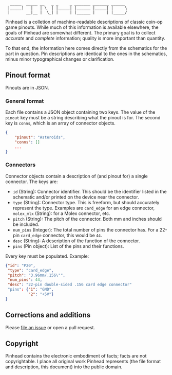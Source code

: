 ```
  _____  _____ __   _ _     _ _______ _______ ______
 |_____]   |   | \  | |_____| |______ |_____| |     \
 |       __|__ |  \_| |     | |______ |     | |_____/
```

Pinhead is a colletion of machine-readable descriptions of classic
coin-op game pinouts. While much of this information is available
elsewhere, the goals of Pinhead are somewhat different. The primary
goal is to collect *accurate* and *complete* information; quality is
more important than quantity.

To that end, the information here comes directly from the schematics
for the part in question. Pin descriptions are identical to the ones
in the schematics, minus minor typographical changes or clarification.

## Pinout format

Pinouts are in JSON.

### General format

Each file contains a JSON object containing two keys. The value of the
`pinout` key must be a string describing what the pinout is for. The
second key is `conns`, which is an array of connector objects.

```json
{
    "pinout": "Asteroids",
    "conns": []
    ...
}
```

### Connectors

Connector objects contain a description of (and pinout for) a single
connector. The keys are:

 - `id` (String): Connector identifier. This should be the identifier
   listed in the schematic and/or printed on the device near the
   connector.
 - `type` (String): Connector type. This is freeform, but should
   accurately represent the type. Examples are `card_edge` for an edge
   connector, `molex_mlx` (String): for a Molex connector, etc.
 - `pitch` (String): The pitch of the connector. Both mm and inches
   should be included.
 - `num_pins` (Integer): The total number of pins the connector
   has. For a 22-pin `card_edge` connector, this would be `44`.
 - `desc` (String): A description of the function of the connector.
 - `pins` (Pin object): List of the pins and their functions.

Every key must be populated. Example:

```json
{"id": "P20",
 "type": "card_edge",
 "pitch": "3.96mm/.156\"",
 "num_pins": 44,
 "desc": "22-pin double-sided .156 card edge connector"
 "pins": {"1": "GND",
          "2": "+5V"}
}
```

## Corrections and additions

Please [file an issue](https://github.com/ieure/pinhead/issues/new) or
open a pull request.

## Copyright

Pinhead contains the electronic embodiment of facts; facts are not
copyrightable. I place all original work Pinhead represents (the file
format and description, this document) into the public domain.


